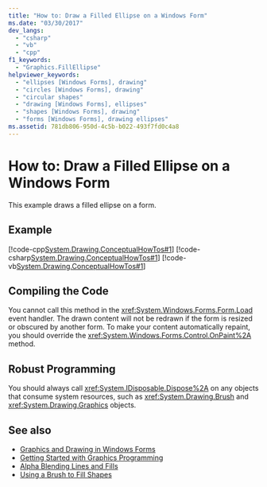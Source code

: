 ```yaml
---
title: "How to: Draw a Filled Ellipse on a Windows Form"
ms.date: "03/30/2017"
dev_langs: 
  - "csharp"
  - "vb"
  - "cpp"
f1_keywords: 
  - "Graphics.FillEllipse"
helpviewer_keywords: 
  - "ellipses [Windows Forms], drawing"
  - "circles [Windows Forms], drawing"
  - "circular shapes"
  - "drawing [Windows Forms], ellipses"
  - "shapes [Windows Forms], drawing"
  - "forms [Windows Forms], drawing ellipses"
ms.assetid: 781db806-950d-4c5b-b022-493f7fd0c4a8
---
```

# How to: Draw a Filled Ellipse on a Windows Form
This example draws a filled ellipse on a form.  
  
## Example  
 [!code-cpp[System.Drawing.ConceptualHowTos#1](~/samples/snippets/cpp/VS_Snippets_Winforms/System.Drawing.ConceptualHowTos/cpp/form1.cpp#1)]
 [!code-csharp[System.Drawing.ConceptualHowTos#1](~/samples/snippets/csharp/VS_Snippets_Winforms/System.Drawing.ConceptualHowTos/CS/form1.cs#1)]
 [!code-vb[System.Drawing.ConceptualHowTos#1](~/samples/snippets/visualbasic/VS_Snippets_Winforms/System.Drawing.ConceptualHowTos/VB/form1.vb#1)]  
  
## Compiling the Code  
 You cannot call this method in the <xref:System.Windows.Forms.Form.Load> event handler. The drawn content will not be redrawn if the form is resized or obscured by another form. To make your content automatically repaint, you should override the <xref:System.Windows.Forms.Control.OnPaint%2A> method.  
  
## Robust Programming  
 You should always call <xref:System.IDisposable.Dispose%2A> on any objects that consume system resources, such as <xref:System.Drawing.Brush> and <xref:System.Drawing.Graphics> objects.  
  
## See also

- [Graphics and Drawing in Windows Forms](graphics-and-drawing-in-windows-forms.md)
- [Getting Started with Graphics Programming](getting-started-with-graphics-programming.md)
- [Alpha Blending Lines and Fills](alpha-blending-lines-and-fills.md)
- [Using a Brush to Fill Shapes](using-a-brush-to-fill-shapes.md)
